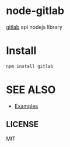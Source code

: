 node-gitlab
===========

[gitlab](https://github.com/gitlabhq/gitlabhq) api nodejs library

Install
=======

```bash
npm install gitlab
```

SEE ALSO
========

* [Examples](https://github.com/moul/node-gitlab/tree/master/examples)

LICENSE
-------

MIT
